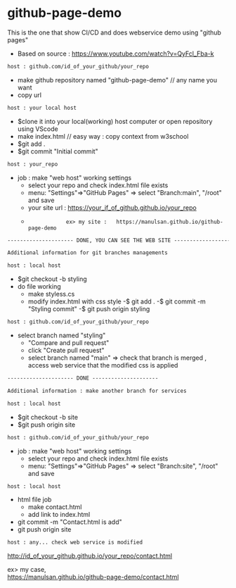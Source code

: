 # github-page-demo
This is the one that show CI/CD and does webservice demo using "github pages"
- Based on source : https://www.youtube.com/watch?v=QyFcl_Fba-k

```html
host : github.com/id_of_your_github/your_repo
``` 
  - make github repository named "github-page-demo"  // any name you want
  - copy url 

```html
host : your local host
```
  - $clone it into your local(working) host computer  or open repository using VScode 
  - make index.html   // easy way  : copy context from w3school
  - $git add .
  - $git commit "Initial commit"

```html
host : your_repo
```
- job : make "web host" working settings
  - select your repo and check index.html file exists
  - menu: "Settings"=>"GitHub Pages" =>
       select "Branch:main", "/root" and save 
  - your site url : https://your_if_of_github.github.io/your_repo
  -                 ex> my site :   https://manulsan.github.io/github-page-demo

```html
--------------------- DONE, YOU CAN SEE THE WEB SITE ---------------------
```

```html
Additional information for git branches managements
```

```html
host : local host
```
  - $git checkout -b styling
  - do file working
    - make styless.cs
    - modify index.html with css style
  -$ git add .
  -$ git commit -m "Styling commit"
  -$ git push origin styling

```html
host : github.com/id_of_your_github/your_repo
```
- select branch named "styling"
  - "Compare and pull request"
  - click "Create pull request"
  - select branch named "main"
    => check that branch is merged , access web service that the modified css is applied

```html
--------------------- DONE ---------------------
```

```html
Additional information : make another branch for services
```

```html
host : local host
```
  - $git checkout -b site
  - $git push origin site

```html
host : github.com/id_of_your_github/your_repo
```
 - job : make "web host" working settings
   - select your repo and check index.html file exists
   - menu: "Settings"=>"GitHub Pages" =>
       select "Branch:site", "/root" and save 

```html
host : local host
```
  - html file job
    - make contact.html
    - add link to index.html
  - git commit -m "Contact.html is add"
  - git push origin site

```html
host : any... check web service is modified        
```
   http://id_of_your_github.github.io/your_repo/contact.html
   
   ex> my case,    
     https://manulsan.github.io/github-page-demo/contact.html
